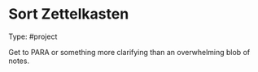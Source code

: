 # Sort Zettelkasten

Type: #project

Get to PARA or something more clarifying than an overwhelming blob of notes.

